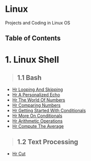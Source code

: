 # Linux

Projects and Coding in Linux OS

## Table of Contents

# 1. Linux Shell
>## 1.1 Bash
* <a href="LinuxShell/Bash/HrLoopingAndSkipping.md">Hr Looping And Skipping</a>
* <a href="LinuxShell/Bash/HrAPersonalizedEcho.md">Hr A Personalized Echo</a>
* <a href="LinuxShell/Bash/HrTheWorldOfNumbers.md">Hr The World Of Numbers</a>
* <a href="LinuxShell/Bash/HrComparingNumbers.md">Hr Comparing Numbers</a>
* <a href="LinuxShell/Bash/HrGettingStartedWithConditionals.md">Hr Getting Started With Conditionals</a>
* <a href="LinuxShell/Bash/HrMoreOnConditionals.md">Hr More On Conditionals</a>
* <a href="LinuxShell/Bash/HrArithmeticOperations.md">Hr Arithmetic Operations</a>
* <a href="LinuxShell/Bash/HrComputeTheAverage.md">Hr Compute The Average</a>
>## 1.2 Text Processing
* <a href="LinuxShell/TextProcessing/HrCut.md">Hr Cut</a>